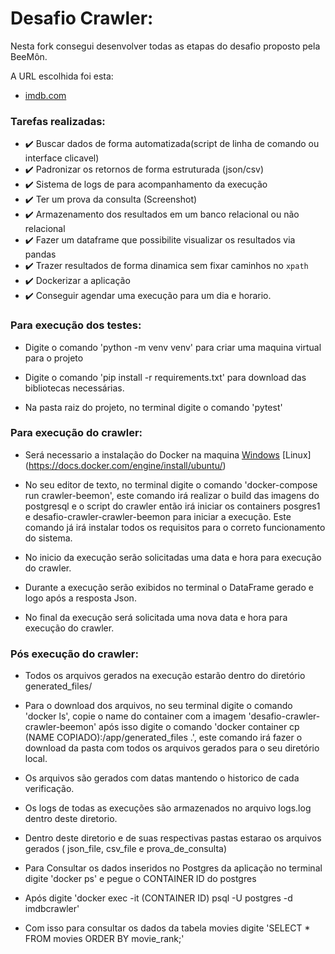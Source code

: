 # Desafio Crawler:

Nesta fork consegui desenvolver todas as etapas do desafio proposto pela BeeMôn.

A URL escolhida foi esta:

- [imdb.com](https://www.imdb.com/chart/top/?ref_=nv_mv_250)

### Tarefas realizadas:

- :heavy_check_mark: Buscar dados de forma automatizada(script de linha de comando ou interface clicavel)
- :heavy_check_mark: Padronizar os retornos de forma estruturada (json/csv)
- :heavy_check_mark: Sistema de logs de para acompanhamento da execução
- :heavy_check_mark: Ter um prova da consulta (Screenshot)
- :heavy_check_mark: Armazenamento dos resultados em um banco relacional ou não relacional
- :heavy_check_mark: Fazer um dataframe que possibilite visualizar os resultados via pandas
- :heavy_check_mark: Trazer resultados de forma dinamica sem fixar caminhos no `xpath`
- :heavy_check_mark: Dockerizar a aplicação
- :heavy_check_mark: Conseguir agendar uma execução para um dia e horario.


### Para execução dos testes:

- Digite o comando 'python -m venv venv' para criar uma maquina virtual para o projeto

- Digite o comando 'pip install -r requirements.txt' para download das bibliotecas necessárias.

- Na pasta raiz do projeto, no terminal digite o comando 'pytest'


### Para execução do crawler:

- Será necessario a instalação do Docker na maquina [Windows](https://docs.docker.com/desktop/install/windows-install/) [Linux] (https://docs.docker.com/engine/install/ubuntu/)

- No seu editor de texto, no terminal digite o comando 'docker-compose run crawler-beemon', este comando irá realizar o build das imagens do postgresql e o script do crawler então irá iniciar os containers posgres1 e desafio-crawler-crawler-beemon para iniciar a execução. Este comando já irá instalar todos os requisitos para o correto funcionamento do sistema.

- No inicio da execução serão solicitadas uma data e hora para execução do crawler.

- Durante a execução serão exibidos no terminal o DataFrame gerado e logo após a resposta Json.

- No final da execução será solicitada uma nova data e hora para execução do crawler.


### Pós execução do crawler:

- Todos os arquivos gerados na execução estarão dentro do diretório generated_files/

- Para o download dos arquivos, no seu terminal digite o comando 'docker ls', copie o name do container com a imagem 'desafio-crawler-crawler-beemon' após isso digite o comando 'docker container cp (NAME COPIADO):/app/generated_files .', este comando irá fazer o download da pasta com todos os arquivos gerados para o seu diretório local.

- Os arquivos são gerados com datas mantendo o historico de cada verificação.

- Os logs de todas as execuções são armazenados no arquivo logs.log dentro deste diretorio.

- Dentro deste diretorio e de suas respectivas pastas estarao os arquivos gerados ( json_file, csv_file e prova_de_consulta)

- Para Consultar os dados inseridos no Postgres da aplicação no terminal digite 'docker ps' e pegue o CONTAINER ID do postgres

- Após digite 'docker exec -it (CONTAINER ID) psql -U postgres -d imdbcrawler'

- Com isso para consultar os dados da tabela movies digite 'SELECT * FROM movies ORDER BY movie_rank;'


